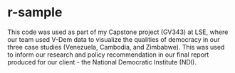 # r-sample

This code was used as part of my Capstone project (GV343) at LSE, where our team used V-Dem data to visualize the qualities of democracy in our three case studies (Venezuela, Cambodia, and Zimbabwe). This was used to inform our research and policy recommendation in our final report produced for our client - the National Democratic Institute (NDI).
